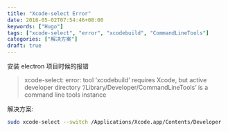 ```yaml
---
title: "Xcode-select Error"
date: 2018-05-02T07:54:46+08:00
keywords: ["Hugo"]
tags: ["xcode-select", "error", "xcodebuild", "CommandLineTools"]
categories: ["解决方案"]
draft: true
---
```


安装 electron 项目时候的报错


> xcode-select: error: tool ‘xcodebuild’ requires Xcode, but active developer directory ‘/Library/Developer/CommandLineTools’ is a command line tools instance

解决方案: 

```bash
sudo xcode-select --switch /Applications/Xcode.app/Contents/Developer
```



